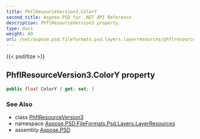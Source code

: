 ```yaml
---
title: PhflResourceVersion3.ColorY
second_title: Aspose.PSD for .NET API Reference
description: PhflResourceVersion3 property. 
type: docs
weight: 40
url: /net/aspose.psd.fileformats.psd.layers.layerresources/phflresourceversion3/colory/
---
```

{{< psd/tize >}}
## PhflResourceVersion3.ColorY property

```csharp
public float ColorY { get; set; }
```

### See Also

* class [PhflResourceVersion3](../)
* namespace [Aspose.PSD.FileFormats.Psd.Layers.LayerResources](../../phflresourceversion3/)
* assembly [Aspose.PSD](../../../)


